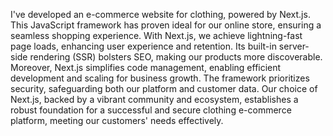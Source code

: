 I've developed an e-commerce website for clothing, powered by Next.js. This JavaScript framework has proven ideal for our online store, ensuring a seamless shopping experience. With Next.js, we achieve lightning-fast page loads, enhancing user experience and retention. Its built-in server-side rendering (SSR) bolsters SEO, making our products more discoverable. Moreover, Next.js simplifies code management, enabling efficient development and scaling for business growth. The framework prioritizes security, safeguarding both our platform and customer data. Our choice of Next.js, backed by a vibrant community and ecosystem, establishes a robust foundation for a successful and secure clothing e-commerce platform, meeting our customers' needs effectively.
